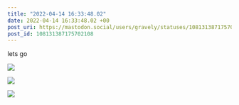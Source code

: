 ```yaml
---
title: "2022-04-14 16:33:48.02"
date: 2022-04-14 16:33:48.02 +00
post_uri: https://mastodon.social/users/gravely/statuses/108131387175702108
post_id: 108131387175702108
---
```

lets go


![](/images/108131386859928878.png)

![](/images/108131386991676639.png)

![](/images/108131387097953077.jpg)

